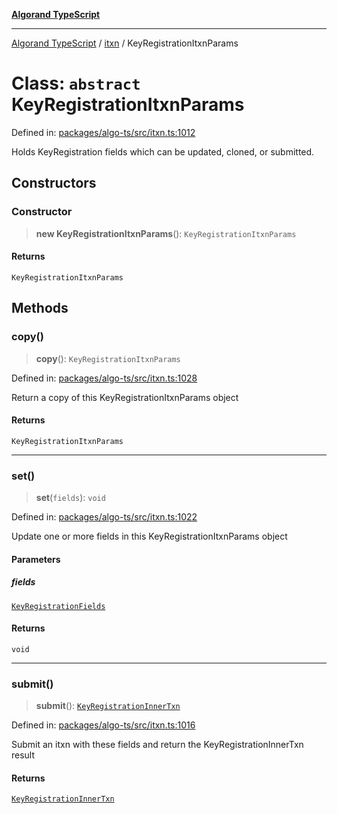 [**Algorand TypeScript**](../../README.md)

***

[Algorand TypeScript](../../modules.md) / [itxn](../README.md) / KeyRegistrationItxnParams

# Class: `abstract` KeyRegistrationItxnParams

Defined in: [packages/algo-ts/src/itxn.ts:1012](https://github.com/algorandfoundation/puya-ts/blob/main/packages/algo-ts/src/itxn.ts#L1012)

Holds KeyRegistration fields which can be updated, cloned, or submitted.

## Constructors

### Constructor

> **new KeyRegistrationItxnParams**(): `KeyRegistrationItxnParams`

#### Returns

`KeyRegistrationItxnParams`

## Methods

### copy()

> **copy**(): `KeyRegistrationItxnParams`

Defined in: [packages/algo-ts/src/itxn.ts:1028](https://github.com/algorandfoundation/puya-ts/blob/main/packages/algo-ts/src/itxn.ts#L1028)

Return a copy of this KeyRegistrationItxnParams object

#### Returns

`KeyRegistrationItxnParams`

***

### set()

> **set**(`fields`): `void`

Defined in: [packages/algo-ts/src/itxn.ts:1022](https://github.com/algorandfoundation/puya-ts/blob/main/packages/algo-ts/src/itxn.ts#L1022)

Update one or more fields in this KeyRegistrationItxnParams object

#### Parameters

##### fields

[`KeyRegistrationFields`](../interfaces/KeyRegistrationFields.md)

#### Returns

`void`

***

### submit()

> **submit**(): [`KeyRegistrationInnerTxn`](../interfaces/KeyRegistrationInnerTxn.md)

Defined in: [packages/algo-ts/src/itxn.ts:1016](https://github.com/algorandfoundation/puya-ts/blob/main/packages/algo-ts/src/itxn.ts#L1016)

Submit an itxn with these fields and return the KeyRegistrationInnerTxn result

#### Returns

[`KeyRegistrationInnerTxn`](../interfaces/KeyRegistrationInnerTxn.md)
